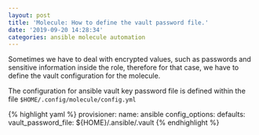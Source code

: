```yaml
---
layout: post
title: 'Molecule: How to define the vault password file.'
date: '2019-09-20 14:28:34'
categories: ansible molecule automation
---
```


Sometimes we have to deal with encrypted values, such as passwords and sensitive information inside the role, therefore for that case, we have to define the vault configuration for the molecule.

The configuration for ansible vault key password file is defined within the file `$HOME/.config/molecule/config.yml`

{% highlight yaml %}
    provisioner:
      name: ansible
      config_options:
        defaults:
          vault_password_file: ${HOME}/.ansible/.vault
{% endhighlight %}
